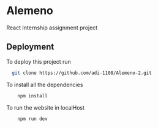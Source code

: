 
# Alemeno

React Internship assignment project




## Deployment

To deploy this project run

```bash
  git clone https://github.com/adi-1108/Alemeno-2.git
```
To install all the dependencies
```bash
    npm install
```
To run the website in localHost
```bash
    npm run dev
```




